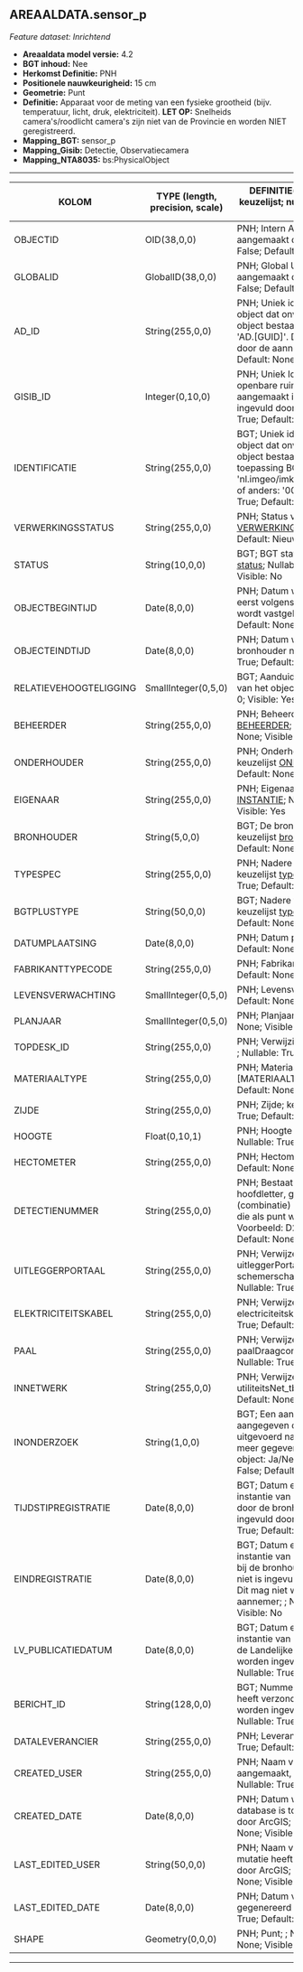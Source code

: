 ## AREAALDATA.sensor_p

*Feature dataset: Inrichtend*


* __Areaaldata model versie:__ 4.2
* __BGT inhoud:__ Nee
* __Herkomst Definitie:__ PNH
* __Positionele nauwkeurigheid:__ 15 cm
* __Geometrie:__ Punt
* __Definitie:__ Apparaat voor de meting van een fysieke grootheid (bijv. temperatuur, licht, druk, elektriciteit). __LET OP:__ Snelheids camera's/roodlicht camera's zijn niet van de Provincie en worden NIET geregistreerd.
* __Mapping_BGT:__ sensor_p
* __Mapping_Gisib:__ Detectie, Observatiecamera
* __Mapping_NTA8035:__ bs:PhysicalObject

***

|__KOLOM__                             |__TYPE (length, precision, scale)__          	          |__DEFINITIE__(oorsprong; beschrijving; keuzelijst; nullable; default; zichtbaar in Areaalviewer)|
|------                              |----          	      |-----    |
|OBJECTID                            |OID(38,0,0)             |PNH; Intern ArcGIS Identificatienummer, aangemaakt door ArcGIS; ; Nullable: False; Default: None; Visible: Yes|
|GLOBALID                            |GlobalID(38,0,0)        |PNH; Global Unique Identifier,  aangemaakt door ArcGIS; ; Nullable: False; Default: None; Visible: No|
|AD_ID                               |String(255,0,0)         |PNH; Uniek identificatienummer voor het object dat onveranderlijk is zolang het object bestaat in Areaaldata: in format 'AD.[GUID]'. Dit moet worden ingevuld door de aannemer; ; Nullable: False; Default: None; Visible: Yes|
|GISIB_ID                            |Integer(0,10,0)         |PNH; Uniek Identificatienummer beheer openbare ruimte (GISIB), wordt aangemaakt in GISIB en mag niet worden ingevuld door de aannemer; ; Nullable: True; Default: None; Visible: No|
|IDENTIFICATIE                       |String(255,0,0)         |BGT; Uniek identificatienummer voor het object dat onveranderlijk is zolang het object bestaat: bevat indien van toepassing BGT/IMKL ID in format 'nl.imgeo/imkl.bronhouderscode.LokaalID' of anders: '00000'.LokaalID; ; Nullable: True; Default: None; Visible: No|
|VERWERKINGSSTATUS                   |String(255,0,0)         |PNH; Status van de gegevens; keuzelijst [VERWERKINGSSTATUS](http://provincienh.github.io/Leveren_Geoinformatie/keuzelijsten/VERWERKINGSSTATUS.html); Nullable: False; Default: Nieuw; Visible: Yes|
|STATUS                              |String(10,0,0)          |BGT; BGT status van het object; keuzelijst [status](http://provincienh.github.io/Leveren_Geoinformatie/keuzelijsten/status.html); Nullable: False; Default: bestaand; Visible: No|
|OBJECTBEGINTIJD                     |Date(8,0,0)             |PNH; Datum waarop het object voor het eerst volgens het areaaldata datamodel wordt vastgelegd ; ; Nullable: True; Default: None; Visible: Yes|
|OBJECTEINDTIJD                      |Date(8,0,0)             |PNH; Datum waarop het object bij de bronhouder niet meer geldig is; ; Nullable: True; Default: None; Visible: Yes|
|RELATIEVEHOOGTELIGGING              |SmallInteger(0,5,0)     |BGT; Aanduiding voor de relatieve hoogte van het object; ; Nullable: False; Default: 0; Visible: Yes|
|BEHEERDER                           |String(255,0,0)         |PNH; Beheerder van het object; keuzelijst [BEHEERDER](http://provincienh.github.io/Leveren_Geoinformatie/keuzelijsten/BEHEERDER.html); Nullable: True; Default: None; Visible: Yes|
|ONDERHOUDER                         |String(255,0,0)         |PNH; Onderhouder van het object; keuzelijst [ONDERHOUDER](http://provincienh.github.io/Leveren_Geoinformatie/keuzelijsten/ONDERHOUDER.html); Nullable: True; Default: None; Visible: Yes|
|EIGENAAR                            |String(255,0,0)         |PNH; Eigenaar van het object; keuzelijst [INSTANTIE](http://provincienh.github.io/Leveren_Geoinformatie/keuzelijsten/INSTANTIE.html); Nullable: True; Default: None; Visible: Yes|
|BRONHOUDER                          |String(5,0,0)           |BGT; De bronhoudercode van het object; keuzelijst [bronhouder](http://provincienh.github.io/Leveren_Geoinformatie/keuzelijsten/bronhouder.html); Nullable: False; Default: None; Visible: No|
|TYPESPEC                            |String(255,0,0)         |PNH; Nadere typering van het object; keuzelijst [typeSpecSNSPunt](http://provincienh.github.io/Leveren_Geoinformatie/keuzelijsten/typeSpecSNSPunt.html); Nullable: True; Default: None; Visible: Yes|
|BGTPLUSTYPE                         |String(50,0,0)          |BGT; Nadere type omschrijving in de BGT; keuzelijst [typeSNSPunt](http://provincienh.github.io/Leveren_Geoinformatie/keuzelijsten/typeSNSPunt.html); Nullable: False; Default: None; Visible: No|
|DATUMPLAATSING                      |Date(8,0,0)             |PNH; Datum plaatsing; ; Nullable: True; Default: None; Visible: No|
|FABRIKANTTYPECODE                   |String(255,0,0)         |PNH; Fabrikanttypecode; ; Nullable: True; Default: None; Visible: Yes|
|LEVENSVERWACHTING                   |SmallInteger(0,5,0)     |PNH; Levensverwachting; ; Nullable: True; Default: None; Visible: No|
|PLANJAAR                            |SmallInteger(0,5,0)     |PNH; Planjaar; ; Nullable: True; Default: None; Visible: No|
|TOPDESK_ID                          |String(255,0,0)         |PNH; Verwijzing naar ObjectID TOPdesk ; ; Nullable: True; Default: None; Visible: No|
|MATERIAALTYPE                       |String(255,0,0)         |PNH; Materiaalkeuze; keuzelijst [MATERIAALTYPE] ; Nullable: True; Default: None; Visible: Yes|
|ZIJDE                               |String(255,0,0)         |PNH; Zijde; keuzelijst [ZIJDE] ; Nullable: True; Default: None; Visible: No|
|HOOGTE                              |Float(0,10,1)           |PNH; Hoogte in meters, 1 decimaal; ; Nullable: True; Default: None; Visible: Yes|
|HECTOMETER                          |String(255,0,0)         |PNH; Hectometrering; ; Nullable: True; Default: None; Visible: Yes|
|DETECTIENUMMER                      |String(255,0,0)         |PNH; Bestaat over het algemeen uit een hoofdletter, gevolgd door een cijfer (combinatie) met eventueel een decimaal die als punt wordt weergegeven. Voorbeeld: D2.1 of DM1; ; Nullable: True; Default: None; Visible: No|
|UITLEGGERPORTAAL                    |String(255,0,0)         |PNH; Verwijzende sleutel naar uitleggerPortaal_l (simpel), als camera of schemerschakelaar daarop bevestigd is; ; Nullable: True; Default: None; Visible: No|
|ELEKTRICITEITSKABEL                 |String(255,0,0)         |PNH; Verwijzende sleutel naar electriciteitskabel_l (simpel); ; Nullable: True; Default: None; Visible: No|
|PAAL                                |String(255,0,0)         |PNH; Verwijzende sleutel naar paalDraagconstructie_p (simpel); ; Nullable: True; Default: None; Visible: No|
|INNETWERK                           |String(255,0,0)         |PNH; Verwijzende sleutel naar utiliteitsNet_tbl (simpel); ; Nullable: True; Default: None; Visible: No|
|INONDERZOEK                         |String(1,0,0)           |BGT; Een aanduiding waarmee wordt aangegeven dat een onderzoek wordt uitgevoerd naar de juistheid van een of meer gegevens van het betreffende object: Ja/Nee; keuzelijst [jaNee](http://provincienh.github.io/Leveren_Geoinformatie/keuzelijsten/jaNee.html); Nullable: False; Default: N; Visible: No|
|TIJDSTIPREGISTRATIE                 |Date(8,0,0)             |BGT; Datum en tijdstip waarop deze instantie van het object is opgenomen door de bronhouder. Dit mag niet worden ingevuld door de aannemer; ; Nullable: True; Default: None; Visible: No|
|EINDREGISTRATIE                     |Date(8,0,0)             |BGT; Datum en tijdstip waarop deze instantie van het object niet meer geldig is bij de bronhouder. Wanneer deze waarde niet is ingevuld is de instantie nog geldig. Dit mag niet worden ingevuld door de aannemer; ; Nullable: True; Default: None; Visible: No|
|LV_PUBLICATIEDATUM                  |Date(8,0,0)             |BGT; Datum en tijdstip waarop deze instantie van het object is opgenomen in de Landelijke Voorziening. Dit mag niet worden ingevuld door de aannemer; ; Nullable: True; Default: None; Visible: No|
|BERICHT_ID                          |String(128,0,0)         |BGT; Nummer van het bericht dat PNH heeft verzonden naar LV. Dit mag niet worden ingevuld door de aannemer; ; Nullable: True; Default: None; Visible: No|
|DATALEVERANCIER                     |String(255,0,0)         |PNH; Leverancier van de data; ; Nullable: True; Default: None; Visible: No|
|CREATED_USER                        |String(255,0,0)         |PNH; Naam van gebruiker die de rij heeft aangemaakt, gegenereerd door ArcGIS; ; Nullable: True; Default: None; Visible: No|
|CREATED_DATE                        |Date(8,0,0)             |PNH; Datum waarop de rij aan de database is toegevoegd, gegenereerd door ArcGIS; ; Nullable: True; Default: None; Visible: No|
|LAST_EDITED_USER                    |String(50,0,0)          |PNH; Naam van gebruiker die de laatste mutatie heeft doorgevoerd, gegenereerd door ArcGIS; ; Nullable: True; Default: None; Visible: No|
|LAST_EDITED_DATE                    |Date(8,0,0)             |PNH; Datum van de laatste mutatie, gegenereerd door ArcGIS; ; Nullable: True; Default: None; Visible: No|
|SHAPE                               |Geometry(0,0,0)         |PNH; Punt; ; Nullable: False; Default: None; Visible: Yes|


***
